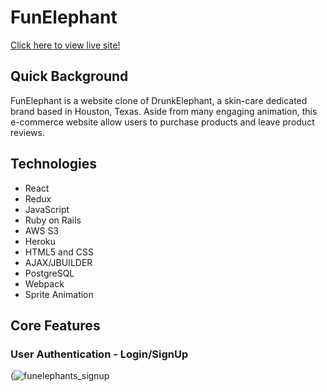 # FunElephant

[Click here to view live site!](https://funelephant.herokuapp.com/)

## Quick Background

FunElephant is a website clone of DrunkElephant, a skin-care dedicated brand based in Houston, Texas. Aside from many engaging animation, this e-commerce website allow users to purchase products and leave product reviews. 

## Technologies

* React
* Redux
* JavaScript
* Ruby on Rails
* AWS S3
* Heroku
* HTML5 and CSS
* AJAX/JBUILDER
* PostgreSQL
* Webpack
* Sprite Animation 

## Core Features

### User Authentication - Login/SignUp

(![funelephants_signup](https://user-images.githubusercontent.com/107105296/195470302-81ba5d9a-b014-4736-8103-17d2e7d4ce1e.gif)
